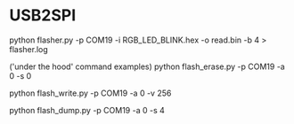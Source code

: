 # USB2SPI

python flasher.py -p COM19 -i RGB_LED_BLINK.hex -o read.bin -b 4 > flasher.log

('under the hood' command examples)
python flash_erase.py -p COM19 -a 0 -s 0

python flash_write.py -p COM19 -a 0 -v 256

python flash_dump.py -p COM19 -a 0 -s 4